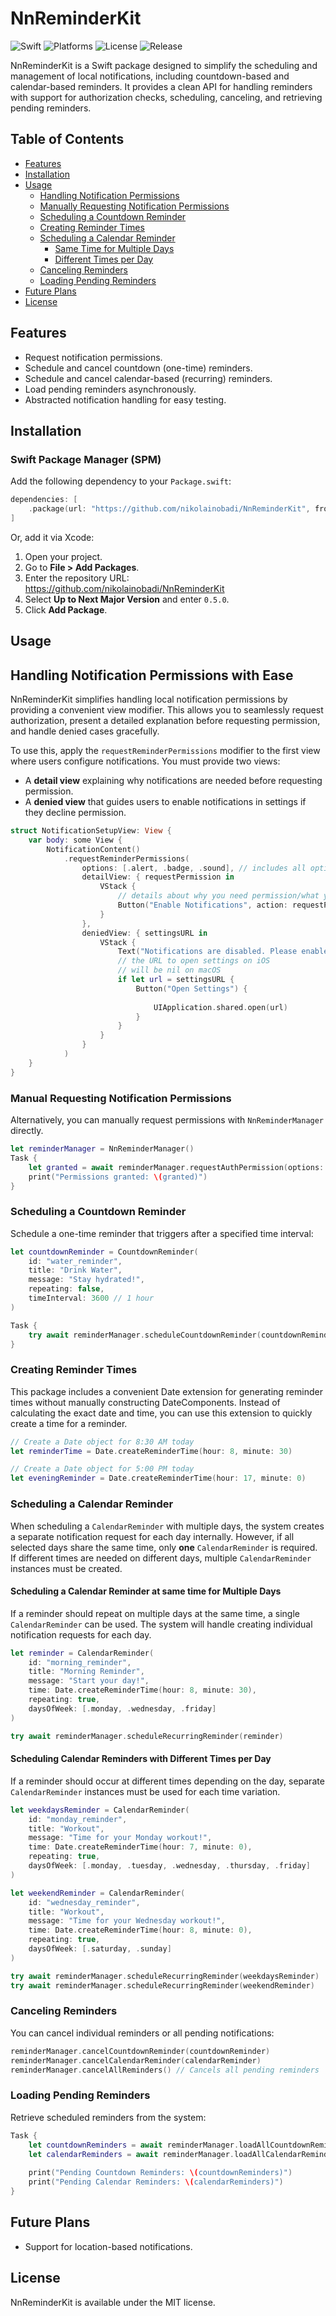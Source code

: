 # NnReminderKit
![Swift](https://img.shields.io/badge/Swift-5.9-orange)
![Platforms](https://img.shields.io/badge/platforms-iOS%2015%20%2B%20%7C%20macOS%2011%20%2B-blue)
![License](https://img.shields.io/badge/License-MIT-green)
![Release](https://img.shields.io/github/v/release/nikolainobadi/NnReminderKit?refresh=true)
  


NnReminderKit is a Swift package designed to simplify the scheduling and management of local notifications, including countdown-based and calendar-based reminders. It provides a clean API for handling reminders with support for authorization checks, scheduling, canceling, and retrieving pending reminders.

## Table of Contents
- [Features](#features)  
- [Installation](#installation)  
- [Usage](#usage)  
  - [Handling Notification Permissions](#handling-notification-permissions-with-ease)  
  - [Manually Requesting Notification Permissions](#manual-requesting-notification-permissions)  
  - [Scheduling a Countdown Reminder](#scheduling-a-countdown-reminder)  
  - [Creating Reminder Times](#creating-reminder-times)  
  - [Scheduling a Calendar Reminder](#scheduling-a-calendar-reminder)  
    - [Same Time for Multiple Days](#scheduling-a-calendar-reminder-at-same-time-for-multiple-days)  
    - [Different Times per Day](#scheduling-calendar-reminders-with-different-times-per-day)  
  - [Canceling Reminders](#canceling-reminders)  
  - [Loading Pending Reminders](#loading-pending-reminders)  
- [Future Plans](#future-plans)  
- [License](#license)  

## Features
- Request notification permissions.
- Schedule and cancel countdown (one-time) reminders.
- Schedule and cancel calendar-based (recurring) reminders.
- Load pending reminders asynchronously.
- Abstracted notification handling for easy testing.

## Installation

### Swift Package Manager (SPM)
Add the following dependency to your `Package.swift`:

```swift
dependencies: [
    .package(url: "https://github.com/nikolainobadi/NnReminderKit", from: "0.5.0")
]
```
Or, add it via Xcode:  
1. Open your project.  
2. Go to **File > Add Packages**.  
3. Enter the repository URL:  
   https://github.com/nikolainobadi/NnReminderKit  
4. Select **Up to Next Major Version** and enter `0.5.0`.  
5. Click **Add Package**.  

## Usage

## Handling Notification Permissions with Ease  

NnReminderKit simplifies handling local notification permissions by providing a convenient view modifier. This allows you to seamlessly request authorization, present a detailed explanation before requesting permission, and handle denied cases gracefully.  

To use this, apply the `requestReminderPermissions` modifier to the first view where users configure notifications. You must provide two views:  
- A **detail view** explaining why notifications are needed before requesting permission.  
- A **denied view** that guides users to enable notifications in settings if they decline permission.  

```swift
struct NotificationSetupView: View {
    var body: some View {
        NotificationContent()
            .requestReminderPermissions(
                options: [.alert, .badge, .sound], // includes all options by default
                detailView: { requestPermission in
                    VStack {
                        // details about why you need permission/what you will use it for
                        Button("Enable Notifications", action: requestPermission)
                    }
                },
                deniedView: { settingsURL in 
                    VStack {
                        Text("Notifications are disabled. Please enable them in settings.")
                        // the URL to open settings on iOS
                        // will be nil on macOS
                        if let url = settingsURL {
                            Button("Open Settings") {
                                
                                UIApplication.shared.open(url)
                            }
                        }
                    }
                }
            )
    }
}

``` 


### Manual Requesting Notification Permissions
Alternatively, you can manually request permissions with `NnReminderManager` directly.

```swift
let reminderManager = NnReminderManager()
Task {
    let granted = await reminderManager.requestAuthPermission(options: [.alert, .badge, .sound])
    print("Permissions granted: \(granted)")
}

```


### Scheduling a Countdown Reminder
Schedule a one-time reminder that triggers after a specified time interval:  

```swift
let countdownReminder = CountdownReminder(
    id: "water_reminder",
    title: "Drink Water",
    message: "Stay hydrated!",
    repeating: false,
    timeInterval: 3600 // 1 hour
)

Task {
    try await reminderManager.scheduleCountdownReminder(countdownReminder)
}

```

### Creating Reminder Times

This package includes a convenient Date extension for generating reminder times without manually constructing DateComponents. Instead of calculating the exact date and time, you can use this extension to quickly create a time for a reminder.

```swift
// Create a Date object for 8:30 AM today
let reminderTime = Date.createReminderTime(hour: 8, minute: 30)

// Create a Date object for 5:00 PM today
let eveningReminder = Date.createReminderTime(hour: 17, minute: 0)

```

### Scheduling a Calendar Reminder
When scheduling a `CalendarReminder` with multiple days, the system creates a separate notification request for each day internally. However, if all selected days share the same time, only **one** `CalendarReminder` is required. If different times are needed on different days, multiple `CalendarReminder` instances must be created.

#### Scheduling a Calendar Reminder at same time for Multiple Days 
If a reminder should repeat on multiple days at the same time, a single `CalendarReminder` can be used. The system will handle creating individual notification requests for each day.  

```swift
let reminder = CalendarReminder(
    id: "morning_reminder",
    title: "Morning Reminder",
    message: "Start your day!",
    time: Date.createReminderTime(hour: 8, minute: 30),
    repeating: true,
    daysOfWeek: [.monday, .wednesday, .friday]
)

try await reminderManager.scheduleRecurringReminder(reminder)

```

#### Scheduling Calendar Reminders with Different Times per Day  
If a reminder should occur at different times depending on the day, separate `CalendarReminder` instances must be used for each time variation.  

```swift
let weekdaysReminder = CalendarReminder(
    id: "monday_reminder",
    title: "Workout",
    message: "Time for your Monday workout!",
    time: Date.createReminderTime(hour: 7, minute: 0),
    repeating: true,
    daysOfWeek: [.monday, .tuesday, .wednesday, .thursday, .friday]
)

let weekendReminder = CalendarReminder(
    id: "wednesday_reminder",
    title: "Workout",
    message: "Time for your Wednesday workout!",
    time: Date.createReminderTime(hour: 8, minute: 0),
    repeating: true,
    daysOfWeek: [.saturday, .sunday]
)

try await reminderManager.scheduleRecurringReminder(weekdaysReminder)
try await reminderManager.scheduleRecurringReminder(weekendReminder)
```

### Canceling Reminders
You can cancel individual reminders or all pending notifications:  

```swift
reminderManager.cancelCountdownReminder(countdownReminder)
reminderManager.cancelCalendarReminder(calendarReminder)
reminderManager.cancelAllReminders() // Cancels all pending reminders
```

### Loading Pending Reminders
Retrieve scheduled reminders from the system:  

```swift
Task {
    let countdownReminders = await reminderManager.loadAllCountdownReminders()
    let calendarReminders = await reminderManager.loadAllCalendarReminders()
    
    print("Pending Countdown Reminders: \(countdownReminders)")
    print("Pending Calendar Reminders: \(calendarReminders)")
}
```

## Future Plans
- Support for location-based notifications.

## License
NnReminderKit is available under the MIT license.
